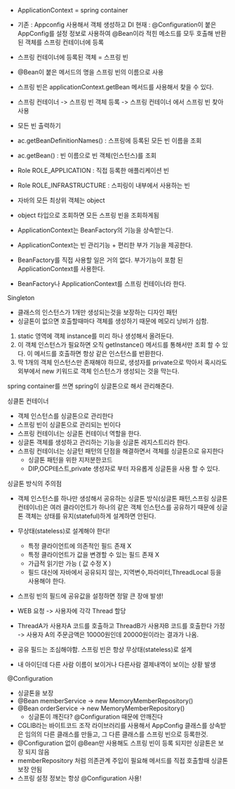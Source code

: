 - ApplicationContext = spring container
- 기존 : Appconfig 사용해서 객체 생성하고 DI
  현재 : @Configuration이 붙은 AppConfig를 설정 정보로 사용하여 @Bean이라 적힌 메소드를 모두 호출해 반환된 객체를 스프링 컨테이너에 등록
- 스프링 컨테이너에 등록된 객체 = 스프링 빈
- @Bean이 붙은 메서드의 명을 스프링 빈의 이름으로 사용
- 스프링 빈은 applicationContext.getBean 메서드를 사용해서 찾을 수 있다.
- 스프링 컨테이너 -> 스프링 빈 객체 등록 -> 스프링 컨테이너 에서 스프링 빈 찾아 사용

- 모든 빈 출력하기
- ac.getBeanDefinitionNames() : 스프링에 등록된 모든 빈 이름을 조회
- ac.getBean() : 빈 이름으로 빈 객체(인스턴스)를 조회
- Role ROLE_APPLICATION : 직접 등록한 애플리케이션 빈
- Role ROLE_INFRASTRUCTURE : 스피링이 내부에서 사용하는 빈



- 자바의 모든 최상위 객체는 object
- object 타입으로 조회하면 모든 스프링 빈을 조회하게됨



- ApplicationContext는 BeanFactory의 기능을 상속받는다.
- ApplicationContext는 빈 관리기능 + 편리한 부가 기능을 제공한다.
- BeanFactory를 직접 사용할 일은 거의 없다. 부가기능이 포함 된 ApplicationContext를 사용한다.
- BeanFactory나 ApplicationContext를 스프링 컨테이너라 한다.



Singleton
- 클래스의 인스턴스가 1개만 생성되는것을 보장하는 디자인 패턴
- 싱글톤이 없으면 호출할때마다 객체를 생성하기 때문에 메모리 낭비가 심함.
1. static 영역에 객체 instance를 미리 하나 생성해서 올려둔다.
2. 이 객체 인스턴스가 필요하면 오직 getInstance() 메서드를 통해서만 조회 할 수 있다.
이 메서드를 호출하면 항상 같은 인스턴스를 반환한다.
3. 딱 1개의 객체 인스턴스만 존재해야 하므로, 생성자를 private으로 막아서 혹시라도 외부에서 new 키워드로
객체 인스턴스가 생성되는 것을 막는다.

spring container를 쓰면 spring이 싱글톤으로 해서 관리해준다.


싱클톤 컨테이너
- 객체 인스턴스를 싱글톤으로 관리한다
- 스프링 빈이 싱글톤으로 관리되는 빈이다
- 스프링 컨테이너는 싱글톤 컨테이너 역할을 한다.
- 싱글톤 객체를 생성하고 관리하는 기능을 싱글톤 레지스트리라 한다.
- 스프링 컨테이너는 싱글턴 패턴의 단점을 해결하면서 객체를 싱글톤으로 유지한다
  - 싱글톤 패턴을 위한 지저분한코드
  - DIP,OCP테스트,private 생성자로 부터 자유롭게 싱글톤을 사용 할 수 있다.

싱글톤 방식의 주의점
- 객체 인스턴스를 하나만 생성해서 공유하는 싱글톤 방식(싱글톤 패턴,스프링 싱글톤 컨테이너)은 여러 클라이언트가 하나의 같은 객체 인스턴스를 공유하기 때문에 싱글톤 객체는 상태를 유지(stateful)하게 설계하면 안된다.
- 무상태(stateless)로 설계해야 한다!
  - 특정 클라이언트에 의존적인 필드 존재 X
  - 특정 클라이언트가 값을 변경할 수 있는 필드 존재 X
  - 가급적 읽기만 가능 ( 값 수정 X )
  - 필드 대신에 자바에서 공유되지 않는, 지역변수,파라미터,ThreadLocal 등을 사용해야 한다.
- 스프링 빈의 필드에 공유값을 설정하면 정말 큰 장애 발생!

- WEB 요청 -> 사용자에 각각 Thread 할당
- ThreadA가 사용자A 코드를 호출하고 ThreadB가 사용자B 코드를 호출한다 가정
 -> 사용자 A의 주문금액은 10000원인데 20000원이라는 결과가 나옴.
- 공유 필드는 조심해야함. 스프링 빈은 항상 무상태(stateless)로 설계
- 내 아이딘데 다른 사람 이름이 보이거나 다른사람 결제내역이 보이는 상황 발생

@Configuration
- 싱글톤을 보장
- @Bean memberService -> new MemoryMemberRepository()
- @Bean orderService -> new MemoryMemberRepository()
  - 싱글톤이 깨진다? @Configuration 때문에 안깨진다
- CGLIB라는 바이트코드 조작 라이브러리를 사용해서 AppConfig 클래스를 상속받은 임의의 다른 클래스를 만들고, 그 다른 클래스를 스프링 빈으로 등록한것.
- @Configuration 없이 @Bean만 사용해도 스프링 빈이 등록 되지만 싱글톤은 보장 되지 않음
- memberRepository 처럼 의존관계 주입이 필요해 메서드를 직접 호출할때 싱글톤 보장 안됨
- 스프링 설정 정보는 항상 @Configuration 사용!